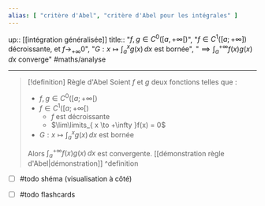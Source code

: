 ```yaml
---
alias: [ "critère d'Abel", "critère d'Abel pour les intégrales" ]
---
```

up:: [[intégration généralisée]] 
title:: "$f, g \in C^{0}([a, +\infty[)$", "$f \in C^{1}([a; +\infty])$ décroissante, et $f \to _{+\infty} 0$", "$\displaystyle G: x \mapsto \int_{a}^{x} g(x) \, dx$ est bornée", "$\displaystyle \implies \int_{a}^{+\infty} f(x)g(x) \, dx$ converge"
#maths/analyse 

---


> [!definition] Règle d'Abel
> Soient $f$ et $g$ deux fonctions telles que :
>  - $f, g \in C^{0}([a; +\infty[)$
>  - $f \in C^{1}([a; +\infty[)$
>      - $f$ est décroissante
>      - $\lim\limits_{ x \to +\infty }f(x) = 0$
>  - $\displaystyle G : x \mapsto \int_{a}^{x} g(x) \, dx$ est bornée
>
> Alors $\displaystyle \int_{a}^{+\infty} f(x)g(x) \, dx$ est convergente.
> [[démonstration règle d'Abel|démonstration]]
^definition

 - [ ] #todo shéma (visualisation à côté)
 - [ ] #todo flashcards


